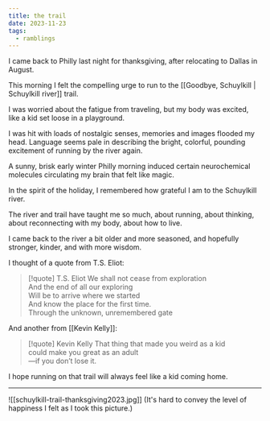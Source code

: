 ```yaml
---
title: the trail
date: 2023-11-23
tags:
  - ramblings
---
```


I came back to Philly last night for thanksgiving, after relocating to Dallas in August.

This morning I felt the compelling urge to run to the [[Goodbye, Schuylkill | Schuylkill river]] trail.

I was worried about the fatigue from traveling, but my body was excited, like a kid set loose in a playground.

I was hit with loads of nostalgic senses, memories and images flooded my head.
Language seems pale in describing the bright, colorful, pounding excitement of running by the river again.

A sunny, brisk early winter Philly morning induced certain neurochemical molecules circulating my brain that felt like magic.

In the spirit of the holiday, I remembered how grateful I am to the Schuylkill river.

The river and trail have taught me so much, about running, about thinking, about reconnecting with my body, about how to live.

I came back to the river a bit older and more seasoned, and hopefully stronger, kinder, and with more wisdom.

I thought of a quote from T.S. Eliot:

> [!quote] T.S. Eliot
> We shall not cease from exploration <br>
> And the end of all our exploring <br>
> Will be to arrive where we started <br>
> And know the place for the first time. <br>
> Through the unknown, unremembered gate

And another from [[Kevin Kelly]]:

>[!quote] Kevin Kelly
>That thing that made you weird as a kid <br>
> could make you great as an adult <br>
> —if you don’t lose it.

I hope running on that trail will always feel like a kid coming home.

---

![[schuylkill-trail-thanksgiving2023.jpg]]
(It's hard to convey the level of happiness I felt as I took this picture.)
